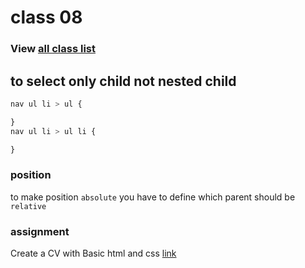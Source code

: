# class 08
### View [all class list](https://github.com/poloey/feni)

## to select only child not nested child 
~~~css
nav ul li > ul {

}
nav ul li > ul li {

}
~~~

### position
to make position `absolute` you have to define which parent should be `relative`

### assignment 
Create a CV with Basic html and css [link](http://webpoka.com/portfolio/sample-cv/basic-cv.jpg) 

